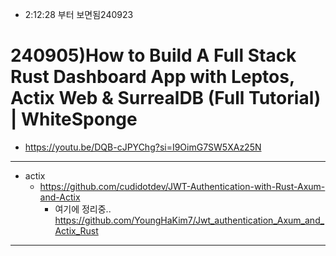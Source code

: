 - 2:12:28 부터 보면됨240923

# 240905)How to Build A Full Stack Rust Dashboard App with Leptos, Actix Web & SurrealDB (Full Tutorial) | WhiteSponge
- https://youtu.be/DQB-cJPYChg?si=I9OimG7SW5XAz25N

<hr>

- actix
  - https://github.com/cudidotdev/JWT-Authentication-with-Rust-Axum-and-Actix
    - 여기에 정리중.. https://github.com/YoungHaKim7/Jwt_authentication_Axum_and_Actix_Rust

<hr>
